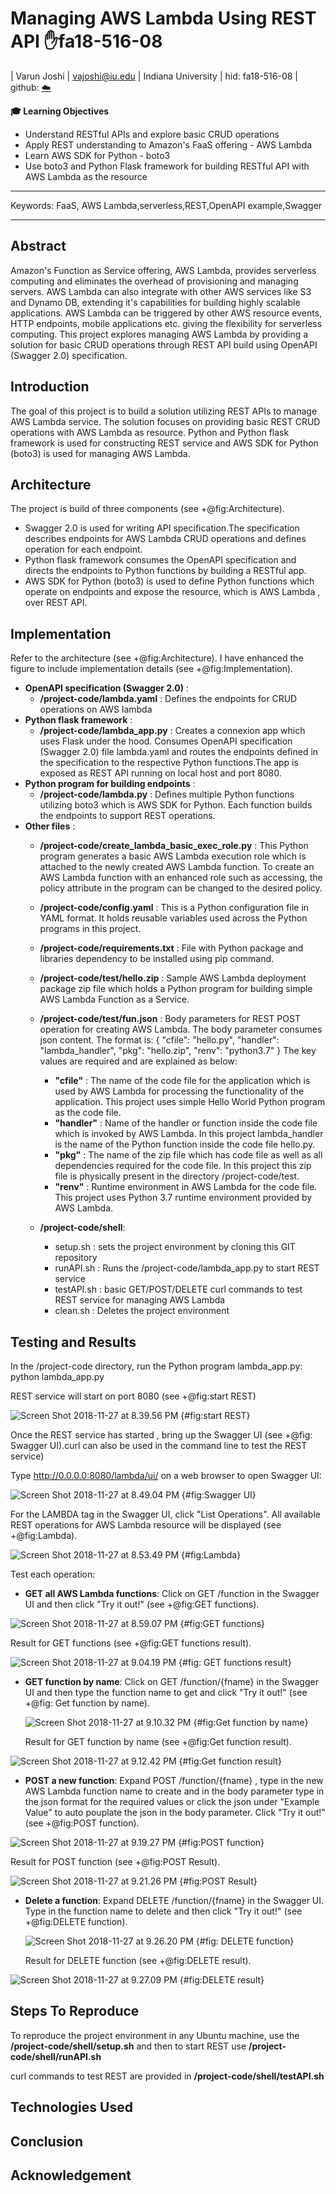 # Managing AWS Lambda Using REST API :hand:fa18-516-08

| Varun Joshi | vajoshi@iu.edu | Indiana University | hid: fa18-516-08 | github:
[:cloud:](https://github.com/cloudmesh-community/fa18-516-08/blob/master/project-paper/report.md)

**:mortar_board: Learning Objectives**

* Understand RESTful APIs and explore basic CRUD operations
* Apply REST understanding to Amazon's FaaS offering - AWS Lambda
* Learn AWS SDK for Python - boto3
* Use boto3 and Python Flask framework for building RESTful API with AWS Lambda as the resource

---

Keywords: FaaS, AWS Lambda,serverless,REST,OpenAPI example,Swagger

---


## Abstract

Amazon's Function as Service offering, AWS Lambda, provides serverless computing and eliminates the overhead of provisioning and managing servers.
AWS Lambda can also integrate with other AWS services like S3 and Dynamo DB, extending it's capabilities for building highly scalable applications. AWS Lambda can be triggered by other AWS resource events, HTTP endpoints, mobile applications etc. giving the flexibility for serverless computing. This project explores managing AWS Lambda by providing a solution for basic CRUD operations through REST API build using OpenAPI (Swagger 2.0) specification.

## Introduction

The goal of this project is to build a solution utilizing REST APIs to manage AWS Lambda service. The solution focuses on providing basic REST CRUD operations with AWS Lambda as resource. Python and Python flask framework is used for constructing REST service and AWS SDK for Python (boto3) is used for managing AWS Lambda.

## Architecture

The project is build of three components (see +@fig:Architecture).

* Swagger 2.0 is used for writing API specification.The specification describes endpoints for AWS Lambda CRUD operations and defines operation for each endpoint.
* Python flask framework consumes the OpenAPI specification and directs the endpoints to Python functions by building a RESTful app.
* AWS SDK for Python (boto3) is used to define Python functions which operate on endpoints and expose the resource, which is AWS Lambda , over REST API.

## Implementation

Refer to the architecture (see +@fig:Architecture). I have enhanced the figure to include implementation details (see +@fig:Implementation).

* **OpenAPI specification (Swagger 2.0)** :
  - **/project-code/lambda.yaml** : Defines the endpoints for CRUD operations on AWS lambda
* **Python flask framework** :
  - **/project-code/lambda_app.py** : Creates a connexion app which uses Flask under the hood. Consumes OpenAPI specification (Swagger 2.0) file lambda.yaml and routes the endpoints defined in the specification to the respective Python functions.The app is exposed as REST API running on local host and port 8080.
* **Python program for building endpoints** :
  - **/project-code/lambda.py** : Defines multiple Python functions utilizing boto3 which is AWS SDK for Python. Each function builds the endpoints to support REST operations.
* **Other files** :
  - **/project-code/create_lambda_basic_exec_role.py** : This Python program generates a basic AWS Lambda execution role which is attached to the newly created AWS Lambda function. To create an AWS Lambda function with an enhanced role such as accessing, the policy attribute in the program can be changed to the desired policy.
  - **/project-code/config.yaml** : This is a Python configuration file in YAML format. It holds reusable variables used across the Python programs in this project.
  - **/project-code/requirements.txt** : File with Python package and libraries dependency to be installed using pip command.
  - **/project-code/test/hello.zip** : Sample AWS Lambda deployment package zip file which holds a Python program for building simple AWS Lambda Function as a Service.
  - **/project-code/test/fun.json** : Body parameters for REST POST operation for creating AWS Lambda. The body parameter consumes json content. The format is:
          {
        "cfile": "hello.py",
        "handler": "lambda_handler",
        "pkg": "hello.zip",
        "renv": "python3.7"
        }
    The key values are required and are explained as below:
      - **"cfile"** : The  name of the code file for the application which is used by AWS Lambda for processing the functionality of the application. This project uses simple Hello World Python program as the code file.
      - **"handler"** : Name of the handler or function inside the code file which is invoked by AWS Lambda. In this project lambda_handler is the name of the Python function inside the code file hello.py.
      - **"pkg"** : The name of the zip file which has code file as well as all dependencies required for the code file. In this project this zip file is physically present in the directory /project-code/test.
      - **"renv"** : Runtime environment in AWS Lambda for the code file. This project uses Python 3.7 runtime environment provided by AWS Lambda.

  - **/project-code/shell**:
    - setup.sh : sets the project environment by cloning this GIT repository
    - runAPI.sh : Runs the /project-code/lambda_app.py to start REST service
    - testAPI.sh : basic GET/POST/DELETE curl commands to test REST service for managing AWS Lambda
    - clean.sh : Deletes the project environment

## Testing and Results

In the /project-code directory, run the Python program lambda_app.py:
python lambda_app.py

REST service will start on port 8080 (see +@fig:start REST)


![Screen Shot 2018-11-27 at 8.39.56 PM](images/markdown-img-paste-20181127220402146.png)
{#fig:start REST}


Once the REST service has started , bring up the Swagger UI (see +@fig: Swagger UI).curl can also be used in the command line to test the REST service)

Type http://0.0.0.0:8080/lambda/ui/ on a web browser to open Swagger UI:


![Screen Shot 2018-11-27 at 8.49.04 PM](images/markdown-img-paste-20181127220427423.png)
{#fig:Swagger UI}


For the LAMBDA tag in the Swagger UI, click "List Operations". All available REST operations for AWS Lambda resource will be displayed (see +@fig:Lambda).


![Screen Shot 2018-11-27 at 8.53.49 PM](images/markdown-img-paste-20181127220450694.png)
{#fig:Lambda}


Test each operation:
* **GET all AWS Lambda functions**:
  Click on GET /function in the Swagger UI and then click "Try it out!" (see +@fig:GET functions).


![Screen Shot 2018-11-27 at 8.59.07 PM](images/markdown-img-paste-20181127220513909.png)
  {#fig:GET functions}


  Result for GET functions (see +@fig:GET functions result).


![Screen Shot 2018-11-27 at 9.04.19 PM](images/markdown-img-paste-20181127220534175.png)
  {#fig: GET functions result}


* **GET function by name**:
  Click on GET /function/{fname} in the Swagger UI and then type the function name to get and click "Try it out!" (see +@fig: Get function by name).


  ![Screen Shot 2018-11-27 at 9.10.32 PM](images/markdown-img-paste-20181127220552531.png)
  {#fig:Get function by name}


  Result for GET function by name (see +@fig:Get function result).


![Screen Shot 2018-11-27 at 9.12.42 PM](images/markdown-img-paste-20181127220611728.png)
  {#fig:Get function result}


* **POST a new function**:
  Expand POST /function/{fname} , type in the new AWS Lambda function name to create and in the body parameter type in the json format for the required values or click the json under "Example Value" to auto pouplate the json in the body parameter. Click "Try it out!" (see +@fig:POST function).


![Screen Shot 2018-11-27 at 9.19.27 PM](images/markdown-img-paste-20181127220628598.png)
  {#fig:POST function}


  Result for POST function (see +@fig:POST Result).


![Screen Shot 2018-11-27 at 9.21.26 PM](images/markdown-img-paste-20181127220650461.png)
  {#fig:POST Result}


* **Delete a function**:
  Expand DELETE /function/{fname} in the Swagger UI. Type in the function name to delete and then click "Try it out!" (see +@fig:DELETE function).


  ![Screen Shot 2018-11-27 at 9.26.20 PM](images/markdown-img-paste-20181127220713847.png)
  {#fig: DELETE function}


  Result for DELETE function (see +@fig:DELETE result).


![Screen Shot 2018-11-27 at 9.27.09 PM](images/markdown-img-paste-20181127220728802.png)
  {#fig:DELETE result}

## Steps To Reproduce

To reproduce the project environment in any Ubuntu machine, use the
**/project-code/shell/setup.sh**  and then to start REST use **/project-code/shell/runAPI.sh**

curl commands to test REST are provided in **/project-code/shell/testAPI.sh**

## Technologies Used



## Conclusion

## Acknowledgement
